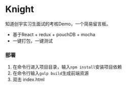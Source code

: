 Knight
=====
知道创宇实习生面试的考核Demo，一个简易留言板。  

* 基于React + redux + pouchDB + mocha  
* 一键打包，一键测试  

### 部署
1. 在命令行进入项目目录，输入`npm install`安装项目依赖
2. 在命令行输入`gulp build`生成前端资源
3. 双击 index.html
